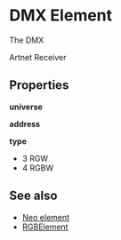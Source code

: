 # DMX Element

The DMX 

Artnet Receiver

## Properties

**universe**

**address**

**type**

* 3 RGW
* 4 RGBW





## See also

* [Neo element](/elements/neo.md)
* [RGBElement](/elements/rgb.md)